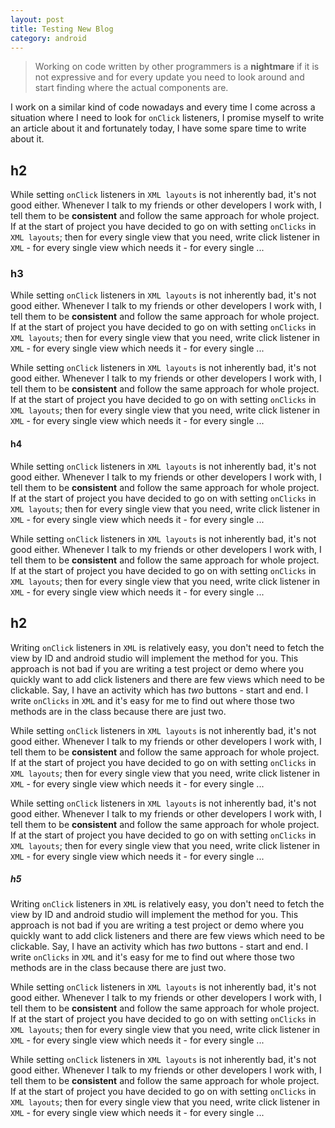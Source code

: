```yaml
---
layout: post
title: Testing New Blog
category: android
---
```


> Working on code written by other programmers is a **nightmare** if it is not expressive and for every update you need to look around and start
> finding where the actual components are.

I work on a similar kind of code nowadays and every time I come across a situation where I need to look for `onClick` listeners, I promise myself
to write an article about it and fortunately today, I have some spare time to write about it.

## h2

While setting `onClick` listeners in `XML layouts` is not inherently bad, it's not good either. Whenever I talk to my friends or other developers
I work with, I tell them to be **consistent** and follow the same approach for whole project. If at the start of project you have decided to
go on with setting `onClicks` in `XML layouts`; then for every single view that you need, write click listener in `XML` - for every single
 view which needs it - for every single ...
 
### h3 

While setting `onClick` listeners in `XML layouts` is not inherently bad, it's not good either. Whenever I talk to my friends or other developers
I work with, I tell them to be **consistent** and follow the same approach for whole project. If at the start of project you have decided to
go on with setting `onClicks` in `XML layouts`; then for every single view that you need, write click listener in `XML` - for every single
 view which needs it - for every single ...
 
While setting `onClick` listeners in `XML layouts` is not inherently bad, it's not good either. Whenever I talk to my friends or other developers
I work with, I tell them to be **consistent** and follow the same approach for whole project. If at the start of project you have decided to
go on with setting `onClicks` in `XML layouts`; then for every single view that you need, write click listener in `XML` - for every single
 view which needs it - for every single ...
 

#### h4

While setting `onClick` listeners in `XML layouts` is not inherently bad, it's not good either. Whenever I talk to my friends or other developers
I work with, I tell them to be **consistent** and follow the same approach for whole project. If at the start of project you have decided to
go on with setting `onClicks` in `XML layouts`; then for every single view that you need, write click listener in `XML` - for every single
 view which needs it - for every single ...
 
While setting `onClick` listeners in `XML layouts` is not inherently bad, it's not good either. Whenever I talk to my friends or other developers
I work with, I tell them to be **consistent** and follow the same approach for whole project. If at the start of project you have decided to
go on with setting `onClicks` in `XML layouts`; then for every single view that you need, write click listener in `XML` - for every single
 view which needs it - for every single ...
 
## h2

Writing `onClick` listeners in `XML` is relatively easy, you don't need to fetch the view by ID and android studio will implement the
method for you. This approach is not bad if you are writing a test project or demo where you quickly want to add click listeners and there are
few views which need to be clickable. Say, I have an activity which has *two* buttons - start and end. I write `onClicks` in `XML` and it's easy
for me to find out where those two methods are in the class because there are just two.

While setting `onClick` listeners in `XML layouts` is not inherently bad, it's not good either. Whenever I talk to my friends or other developers
I work with, I tell them to be **consistent** and follow the same approach for whole project. If at the start of project you have decided to
go on with setting `onClicks` in `XML layouts`; then for every single view that you need, write click listener in `XML` - for every single
 view which needs it - for every single ...
 
While setting `onClick` listeners in `XML layouts` is not inherently bad, it's not good either. Whenever I talk to my friends or other developers
I work with, I tell them to be **consistent** and follow the same approach for whole project. If at the start of project you have decided to
go on with setting `onClicks` in `XML layouts`; then for every single view that you need, write click listener in `XML` - for every single
 view which needs it - for every single ...
 
##### h5
 
 Writing `onClick` listeners in `XML` is relatively easy, you don't need to fetch the view by ID and android studio will implement the
 method for you. This approach is not bad if you are writing a test project or demo where you quickly want to add click listeners and there are
 few views which need to be clickable. Say, I have an activity which has *two* buttons - start and end. I write `onClicks` in `XML` and it's easy
 for me to find out where those two methods are in the class because there are just two.
 
 While setting `onClick` listeners in `XML layouts` is not inherently bad, it's not good either. Whenever I talk to my friends or other developers
 I work with, I tell them to be **consistent** and follow the same approach for whole project. If at the start of project you have decided to
 go on with setting `onClicks` in `XML layouts`; then for every single view that you need, write click listener in `XML` - for every single
  view which needs it - for every single ...
  
 While setting `onClick` listeners in `XML layouts` is not inherently bad, it's not good either. Whenever I talk to my friends or other developers
 I work with, I tell them to be **consistent** and follow the same approach for whole project. If at the start of project you have decided to
 go on with setting `onClicks` in `XML layouts`; then for every single view that you need, write click listener in `XML` - for every single
  view which needs it - for every single ...